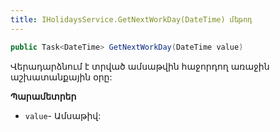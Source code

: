 ```yaml
---
title: IHolidaysService.GetNextWorkDay(DateTime) մեթոդ
---
```


```c#
public Task<DateTime> GetNextWorkDay(DateTime value)
```

Վերադարձնում է տրված ամսաթվին հաջորդող առաջին աշխատանքային օրը:

**Պարամետրեր**

* `value`- Ամսաթիվ:
